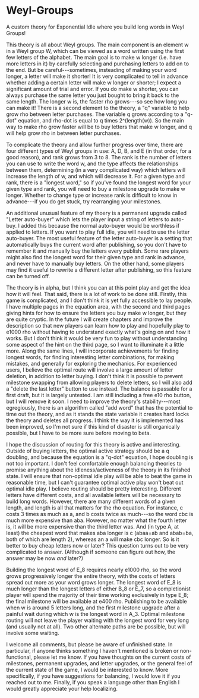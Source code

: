 # Weyl-Groups
A custom theory for Exponential Idle where you build long words in Weyl Groups!

This theory is all about Weyl groups. The main component is an element w in a Weyl group W, which can be viewed as a word written using the first few letters of the alphabet. The main goal is to make w longer (i.e. have more letters in it) by carefully selecting and purchasing letters to add on to the end. But be careful---sometimes, insteading of making your word longer, a letter will make it shorter! It is very complicated to tell in advance whether adding a certain letter will make w longer or shorter; I expect a significant amount of trial and error. If you do make w shorter, you can always purchase the same letter you just bought to bring it back to the same length. The longer w is, the faster rho grows---so see how long you can make it!
There is a second element to the theory, a "q" variable to help grow rho between letter purchases. The variable q grows according to a "q-dot" equation, and rho-dot is equal to q times 2^(length(w)). So the main way to make rho grow faster will be to buy letters that make w longer, and q will help grow rho in between letter purchases.

To complicate the theory and allow further progress over time, there are four different types of Weyl groups in use: A, D, B, and E (in that order, for a good reason), and rank grows from 3 to 8. The rank is the number of letters you can use to write the word w, and the type affects the relationships between them, determining (in a very complicated way) which letters will increase the length of w, and which will decrease it. For a given type and rank, there is a "longest word," so if you've found the longest word for your given type and rank, you will need to buy a milestone upgrade to make w longer. Whether to change type or increase rank is difficult to know in advance---if you do get stuck, try rearranging your milestones.

An additional unusual feature of my thoery is a permanent upgrade called "Letter auto-buyer" which lets the player input a string of letters to auto-buy. I added this because the normal auto-buyer would be worthless if applied to letters. If you want to play full idle, you will need to use the letter auto-buyer. The most useful feature of the letter auto-buyer is a setting that automatically buys the current word after publishing, so you don't have to remember it and manually buy the letters every publish. Some rare players might also find the longest word for their given type and rank in advance, and never have to manually buy letters. On the other hand, some players may find it useful to rewrite a different letter after publishing, so this feature can be turned off.

The theory is in alpha, but I think you can at this point play and get the idea how it will feel. That said, there is a lot of work to be done still. 
Firstly, this game is complicated, and I don't think it is yet fully accessible to lay people. I have multiple pages in the equation area, with the second and third pages giving hints for how to ensure the letters you buy make w longer, but they are quite cryptic. In the future I will create chapters and improve the description so that new players can learn how to play and hopefully play to e1000 rho without having to understand exactly what's going on and how it works. But I don't think it would be very fun to play without understanding some aspect of the hint on the third page, so I want to illuminate it a little more.
Along the same lines, I will incorporate achievements for finding longest words, for finding interesting letter combinations, for making mistakes, and generally for exploring the mechanics.
For experienced users, I believe the optimal route will involve a large amount of letter deletion, in addition to letter buying. I don't think it is possible to prevent milestone swapping from allowing players to delete letters, so I will also add a "delete the last letter" button to use instead.
The balance is passable for a first draft, but it is largely untested. I am still including a free e10 rho button, but I will remove it soon.
I need to improve the theory's stability---most egregiously, there is an algorithm called "add word" that has the potential to time out the theory, and as it stands the state variable it creates hard locks the theory and deletes all progress. I think the way it is implemented has been improved, so I'm not sure if this kind of disaster is still organically possible, but I have to be more sure before moving to beta.

I hope the discussion of routing for this theory is active and interesting. Outside of buying letters, the optimal active strategy should be a q doubling, and because the equation is a "q-dot" equation, I hope doubling is not too important. I don't feel comfortable enough balancing theories to promise anything about the idleness/activeness of the theory in its finished state. I will ensure that non-optimal idle play will be able to beat the game in reasonable time, but I can't guarantee optimal active play won't beat out optimal idle play. 
I believe routing should be pretty interesting. Different letters have different costs, and all available letters will be necessary to build long words. However, there are many different words of a given length, and length is all that matters for the rho equation. For instance, c costs 3 times as much as a, and b costs twice as much---so the word cbc is much more expensive than aba. However, no matter what the fourth letter is, it will be more expensive than the third letter was. And (in type A, at least) the cheapest word that makes aba longer is c (abaa=ab and abab=ba, both of which are length 2), whereas an a will make cbc longer. So is it better to buy cheap letters now or later? This question turns out to be very complicated to answer. (Although if someone can figure out how, the answer may be now *and* later?)

Building the longest word of E_8 requires nearly e1000 rho, so the word grows progressively longer the entire theory, with the costs of letters spread out more as your word grows longer. The longest word of E_8 is much longer than the longest letters of either B_8 or E_7, so a completionist player will spend the majority of their time working exclusively in type E_8; the final milestone will be available at e400 rho. Publishing to be available when w is around 5 letters long, and the first milestone upgrade after a painful wait during which w is the longest word in A_3. Optimal milestone routing will not leave the player waiting with the longest word for very long (and usually not at all). Two other alternate paths are be possible, but will involve some waiting.

I welcome all comments, but please be aware of unfinished state. In particular, if anyone thinks something I haven't mentioned is broken or non-functional, please let me know. If you have thoughts on the current costs of milestones, permanent upgrades, and letter upgrades, or the general feel of the current state of the game, I would be interested to know. More specifically, if you have suggestions for balancing, I would love it if you reached out to me. Finally, if you speak a language other than English I would greatly appreciate your help localizing.
